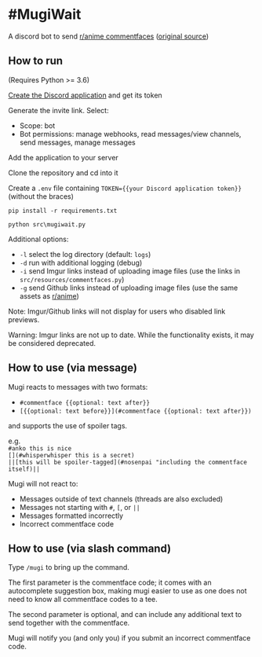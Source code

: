# \#MugiWait

A discord bot to send [r/anime commentfaces][r/anime] ([original source][r/anime github])

## How to run

(Requires Python >= 3.6)

[Create the Discord application][discordapp] and get its token

Generate the invite link. Select:

- Scope: bot
- Bot permissions: manage webhooks, read messages/view channels, send messages, manage messages

Add the application to your server

Clone the repository and cd into it

Create a `.env` file containing `TOKEN={{your Discord application token}}` (without the braces)

`pip install -r requirements.txt`

`python src\mugiwait.py`

Additional options:

- `-l` select the log directory (default: `logs`)
- `-d` run with additional logging (debug)
- `-i` send Imgur links instead of uploading image files (use the links in `src/resources/commentfaces.py`)
- `-g` send Github links instead of uploading image files (use the same assets as [r/anime][r/anime github])

Note: Imgur/Github links will not display for users who disabled link previews.

Warning: Imgur links are not up to date. While the functionality exists, it may be considered deprecated.

## How to use (via message)

Mugi reacts to messages with two formats:

- `#commentface {{optional: text after}}`
- `[{{optional: text before}}](#commentface {{optional: text after}})`

and supports the use of spoiler tags.

e.g.  
`#anko this is nice`  
`[](#whisperwhisper this is a secret)`  
`||[this will be spoiler-tagged](#nosenpai "including the commentface itself)||`

Mugi will not react to:

- Messages outside of text channels (threads are also excluded)
- Messages not starting with `#`,  `[`, or `||`
- Messages formatted incorrectly
- Incorrect commentface code

## How to use (via slash command)

Type `/mugi` to bring up the command.

The first parameter is the commentface code; it comes with an autocomplete suggestion box, making mugi easier to use as one does not need to know all commentface codes to a tee.

The second parameter is optional, and can include any additional text to send together with the commentface.

Mugi will notify you (and only you) if you submit an incorrect commentface code.

[r/anime]: https://old.reddit.com/r/anime/wiki/commentfaces
[r/anime github]: https://github.com/r-anime/comment-face-assets
[discordapp]: https://discord.com/developers/applications/
